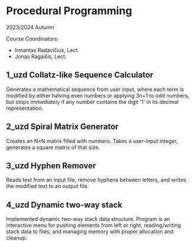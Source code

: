 # Procedural Programming
2023/2024 Autumn

Course Coordinators:
- Irmantas Radavičius, Lect.
- Jonas Ragaišis, Lect.

## 1_uzd Collatz-like Sequence Calculator

Generates a mathematical sequence from user input, where each term is modified by either halving even numbers or applying 3n+1 to odd numbers, but stops immediately if any number contains the digit '1' in its decimal representation.

## 2_uzd Spiral Matrix Generator

Creates an N×N matrix filled with numbers. Takes a user-input integer, generates a square matrix of that size.

## 3_uzd Hyphen Remover

Reads text from an input file,  remove hyphens between letters, and writes the modified text to an output file.

## 4_uzd Dynamic two-way stack

Implemented dynamic two-way stack data structure. Program is an interactive menu  for pushing elements from left or right, reading/writing stack data to files, and managing memory with proper allocation and cleanup.